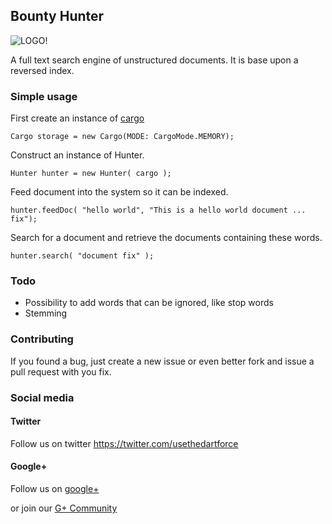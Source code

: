 ## Bounty Hunter ##

![LOGO!](https://raw.github.com/ForceUniverse/bountyhunter/master/resources/bounty_logo.png)

A full text search engine of unstructured documents. It is base upon a reversed index.

### Simple usage ###

First create an instance of [cargo](http://pub.dartlang.org/packages/cargo)

	Cargo storage = new Cargo(MODE: CargoMode.MEMORY);

Construct an instance of Hunter.

	Hunter hunter = new Hunter( cargo );

Feed document into the system so it can be indexed.

	hunter.feedDoc( "hello world", "This is a hello world document ... fix");

Search for a document and retrieve the documents containing these words.

	hunter.search( "document fix" );

### Todo ###

- Possibility to add words that can be ignored, like stop words
- Stemming

### Contributing ###
 
If you found a bug, just create a new issue or even better fork and issue a
pull request with you fix.

### Social media ###

#### Twitter ####

Follow us on twitter https://twitter.com/usethedartforce

#### Google+ ####

Follow us on [google+](https://plus.google.com/111406188246677273707)

or join our [G+ Community](https://plus.google.com/u/0/communities/109050716913955926616) 
